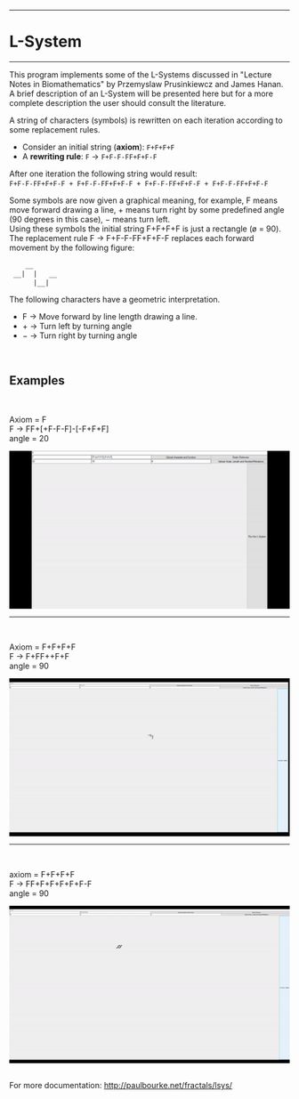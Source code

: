 *************************************************************************************************
# L-System
*************************************************************************************************
This program implements some of the L-Systems discussed in "Lecture Notes in Biomathematics" by Przemyslaw Prusinkiewcz and James Hanan. A brief description of an L-System will be presented here but for a more complete description the user should consult the literature.

A string of characters (symbols) is rewritten on each iteration according to some replacement rules.   
- Consider an initial string (<strong>axiom</strong>): `F+F+F+F`   
- A <strong>rewriting rule</strong>: `F` &rarr; `F+F-F-FF+F+F-F`

After one iteration the following string would result:  
`F+F-F-FF+F+F-F + F+F-F-FF+F+F-F + F+F-F-FF+F+F-F + F+F-F-FF+F+F-F`

Some symbols are now given a graphical meaning, for example, F means move forward drawing a line, &plus; means turn right by some predefined angle (90 degrees in this case), &minus; means turn left.      
Using these symbols the initial string F+F+F+F is just a rectangle (ø = 90). The replacement rule F &rarr; F+F-F-FF+F+F-F replaces each forward movement by the following figure:
 
```
    __       
 __|  |   __
      |__|
```


The following characters have a geometric interpretation.
- F &rarr; Move forward by line length drawing a line.
- &plus; &rarr; Turn left by turning angle
- &minus; &rarr; Turn right by turning angle

<br>

Examples
---

<br>

Axiom = F   
F &rarr; FF+[+F-F-F]-[-F+F+F]   
angle = 20
<div style='display:flex; justify-content:left;'>
    <img src='assets\images\L-system_1.gif'>
</div>

---

<br>

Axiom = F+F+F+F   
F &rarr; F+FF++F+F   
angle = 90 
<div style='display:flex; justify-content:left;'>
    <img src='assets\images\L-system_2.gif'>
</div>

---

<br>


axiom = F+F+F+F   
F -> FF+F+F+F+F+F-F   
angle = 90   
<div style='display:flex; justify-content:left;'>
    <img src='assets\images\L-system_3.gif'>
</div>

<br>

For more documentation: http://paulbourke.net/fractals/lsys/
